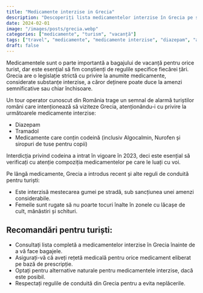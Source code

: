 ```yaml
---
title: "Medicamente interzise in Grecia"
description: "Descoperiți lista medicamentelor interzise în Grecia pe site-ul Farmacistul Familiei, oferind informații esențiale pentru a asigura conformitatea cu reglementările locale."
date: 2024-02-01
image: "/images/posts/grecia.webp"
categories: ["medicamente", "turism", "vacanță"]
tags: ["travel", "medicamente", "medicamente interzise", "diazepam", "algocalmin", "nurofen", "sirop tuse"]
draft: false
---
```


Medicamentele sunt o parte importantă a bagajului de vacanță pentru orice turist, dar este esențial să fim conștienți de regulile specifice fiecărei țări. Grecia are o legislație strictă cu privire la anumite medicamente, considerate substanțe interzise, a căror deținere poate duce la amenzi semnificative sau chiar închisoare.

Un tour operator cunoscut din România trage un semnal de alarmă turiștilor români care intenționează să viziteze Grecia, atenționându-i cu privire la următoarele medicamente interzise:

- Diazepam
- Tramadol
- Medicamente care conțin codeină (inclusiv Algocalmin, Nurofen și siropuri de tuse pentru copii)

Interdicția privind codeina a intrat în vigoare în 2023, deci este esențial să verificați cu atenție compoziția medicamentelor pe care le luați cu voi.

Pe lângă medicamente, Grecia a introdus recent și alte reguli de conduită pentru turiști:

- Este interzisă mestecarea gumei pe stradă, sub sancțiunea unei amenzi considerabile.
- Femeile sunt rugate să nu poarte tocuri înalte în zonele cu lăcașe de cult, mănăstiri și schituri.

## Recomandări pentru turiști:

- Consultați lista completă a medicamentelor interzise în Grecia înainte de a vă face bagajele.
- Asigurați-vă că aveți rețetă medicală pentru orice medicament eliberat pe bază de prescripție.
- Optați pentru alternative naturale pentru medicamentele interzise, dacă este posibil.
- Respectați regulile de conduită din Grecia pentru a evita neplăcerile.
